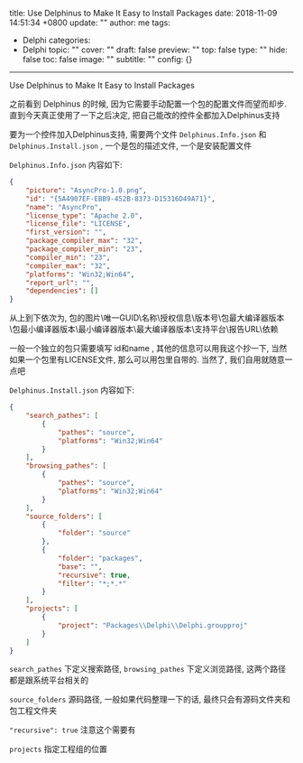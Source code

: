 title: Use Delphinus to Make It Easy to Install Packages
date: 2018-11-09 14:51:34 +0800
update: ""
author: me
tags:
- Delphi
categories:
- Delphi
topic: ""
cover: ""
draft: false
preview: ""
top: false
type: ""
hide: false
toc: false
image: ""
subtitle: ""
config: {}


---


Use Delphinus to Make It Easy to Install Packages
<!--more-->

之前看到 Delphinus 的时候, 因为它需要手动配置一个包的配置文件而望而却步. 直到今天真正使用了一下之后决定, 把自己能改的控件全都加入Delphinus支持

要为一个控件加入Delphinus支持, 需要两个文件 `Delphinus.Info.json` 和 `Delphinus.Install.json` , 一个是包的描述文件, 一个是安装配置文件

 `Delphinus.Info.json` 内容如下:

```json
{
    "picture": "AsyncPro-1.0.png",
    "id": "{5A4907EF-EBB9-452B-8373-D15316D49A71}",
    "name": "AsyncPro",
    "license_type": "Apache 2.0",
    "license_file": "LICENSE",
    "first_version": "",
    "package_compiler_max": "32",
    "package_compiler_min": "23",
    "compiler_min": "23",
    "compiler_max": "32",
    "platforms": "Win32;Win64",
    "report_url": "",
    "dependencies": []
}

```

从上到下依次为, 包的图片\唯一GUID\名称\授权信息\版本号\包最大编译器版本\包最小编译器版本\最小编译器版本\最大编译器版本\支持平台\报告URL\依赖

一般一个独立的包只需要填写 id和name , 其他的信息可以用我这个抄一下, 当然如果一个包里有LICENSE文件, 那么可以用包里自带的. 当然了, 我们自用就随意一点吧

`Delphinus.Install.json` 内容如下:

```json
{
    "search_pathes": [
        {
            "pathes": "source",
            "platforms": "Win32;Win64"
        }
    ],
    "browsing_pathes": [
        {
            "pathes": "source",
            "platforms": "Win32;Win64"
        }
    ],
    "source_folders": [
        {
            "folder": "source"
        },
        {
            "folder": "packages",
            "base": "",
            "recursive": true,
            "filter": "*;*.*"
        }
    ],
    "projects": [
        {
            "project": "Packages\\Delphi\\Delphi.groupproj"
        }
    ]
}
```

`search_pathes` 下定义搜索路径, `browsing_pathes` 下定义浏览路径, 这两个路径都是跟系统平台相关的

`source_folders` 源码路径, 一般如果代码整理一下的话, 最终只会有源码文件夹和包工程文件夹

`"recursive": true` 注意这个需要有

`projects` 指定工程组的位置
